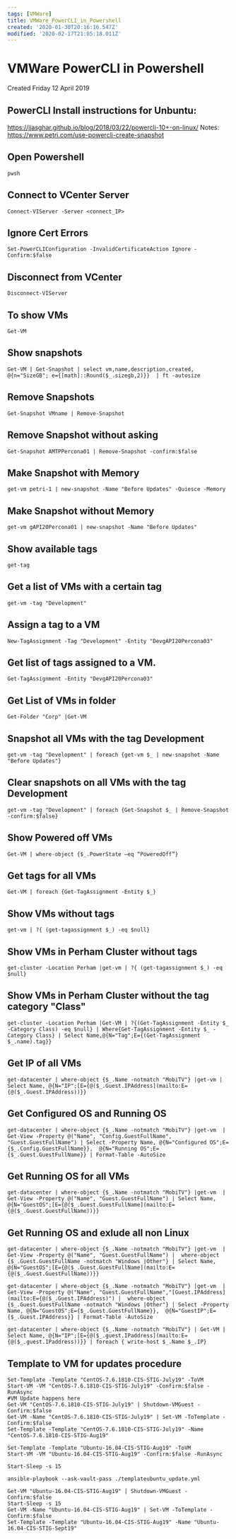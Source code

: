 ```yaml
---
tags: [VMWare]
title: VMWare_PowerCLI_in_Powershell
created: '2020-01-30T20:16:16.547Z'
modified: '2020-02-17T21:05:18.011Z'
---
```


# VMWare PowerCLI in Powershell
Created Friday 12 April 2019

## PowerCLI Install instructions for Unbuntu: 
<https://jjasghar.github.io/blog/2018/03/22/powercli-10+-on-linux/>
Notes: <https://www.petri.com/use-powercli-create-snapshot>

## Open Powershell
`pwsh`

## Connect to VCenter Server
`Connect-VIServer -Server <connect_IP>`

## Ignore Cert Errors
`Set-PowerCLIConfiguration -InvalidCertificateAction Ignore -Confirm:$false`

## Disconnect from VCenter
`Disconnect-VIServer`

## To show VMs
`Get-VM`

## Show snapshots
`Get-VM | Get-Snapshot | select vm,name,description,created, @{n="SizeGB"; e={[math]::Round($_.sizegb,2)}}  | ft -autosize`

## Remove Snapshots
`Get-Snapshot VMname | Remove-Snapshot`

## Remove Snapshot without asking
`Get-Snapshot AMTPPercona01 | Remove-Snapshot -confirm:$false`

## Make Snapshot with Memory
`get-vm petri-1 | new-snapshot -Name "Before Updates" -Quiesce -Memory`

## Make Snapshot without Memory
`get-vm gAPI20Percona01 | new-snapshot -Name "Before Updates"`

## Show available tags
`get-tag`

## Get a list of VMs with a certain tag
`get-vm -tag "Development"`

## Assign a tag to a VM
`New-TagAssignment -Tag "Development" -Entity "DevgAPI20Percona03"`

## Get list of tags assigned to a VM. 
`Get-TagAssignment -Entity "DevgAPI20Percona03"`

## Get List of VMs in folder 
`Get-Folder "Corp" |Get-VM`

## Snapshot all VMs with the tag Development
`get-vm -tag "Development" | foreach {get-vm $_ | new-snapshot -Name "Before Updates"}`

## Clear snapshots on all VMs with the tag Development
`get-vm -tag "Development" | foreach {Get-Snapshot $_ | Remove-Snapshot -confirm:$false}`

## Show Powered off VMs
`Get-VM | where-object {$_.PowerState –eq “PoweredOff”}`

## Get tags for all VMs
`Get-VM | foreach {Get-TagAssignment -Entity $_}`

## Show VMs without tags
`get-vm | ?{ (get-tagassignment $_) -eq $null}`

## Show VMs in Perham Cluster without tags
`get-cluster -Location Perham |get-vm | ?{ (get-tagassignment $_) -eq $null}`

## Show VMs in Perham Cluster without the tag category "Class"
`get-cluster -Location Perham |Get-VM | ?{(Get-TagAssignment -Entity $_ -Category Class) -eq $null} | Where{Get-TagAssignment -Entity $_ -Category Class} | Select Name,@{N="Tag";E={(Get-TagAssignment $_.name).tag}}`


## Get IP of all VMs
`get-datacenter | where-object {$_.Name -notmatch "MobiTV"} |get-vm | Select Name, @{N="IP";[E={@($_.Guest.IPAddress](mailto:E={@($_.Guest.IPAddress))}}`

## Get Configured OS and Running OS
`get-datacenter | where-object {$_.Name -notmatch "MobiTV"} |get-vm  | Get-View -Property @("Name", "Config.GuestFullName", "Guest.GuestFullName") | Select -Property Name, @{N="Configured OS";E={$_.Config.GuestFullName}},  @{N="Running OS";E={$_.Guest.GuestFullName}} | Format-Table -AutoSize`

## Get Running OS for all VMs
`get-datacenter | where-object {$_.Name -notmatch "MobiTV"} |get-vm  | Get-View -Property @("Name", "Guest.GuestFullName") | Select Name, @{N="GuestOS";[E={@($_.Guest.GuestFullName](mailto:E={@($_.Guest.GuestFullName))}}`

## Get Running OS and exlude all non Linux
`get-datacenter | where-object {$_.Name -notmatch "MobiTV"} |get-vm  | Get-View -Property @("Name", "Guest.GuestFullName") |  where-object {$_.Guest.GuestFullName -notmatch "Windows |Other"} | Select Name, @{N="GuestOS";[E={@($_.Guest.GuestFullName](mailto:E={@($_.Guest.GuestFullName))}}`

`get-datacenter | where-object {$_.Name -notmatch "MobiTV"} |get-vm  | Get-View -Property @("Name", "Guest.GuestFullName","[Guest.IPAddress](mailto:E={@($_.Guest.IPAddress)") |  where-object {$_.Guest.GuestFullName -notmatch "Windows |Other"} | Select -Property Name, @{N="GuestOS";E={$_.Guest.GuestFullName}},  @{N="GuestIP";E={$_.Guest.IPAddress}} | Format-Table -AutoSize`

`get-datacenter | where-object {$_.Name -notmatch "MobiTV"} | Get-VM | Select Name, @{N="IP";[E={@($_.guest.IPaddress](mailto:E={@($_.guest.IPaddress))}} | foreach { write-host $_.Name $_.IP}`

## Template to VM for updates procedure
```
Set-Template -Template "CentOS-7.6.1810-CIS-STIG-July19" -ToVM
Start-VM -VM "CentOS-7.6.1810-CIS-STIG-July19" -Confirm:$false -RunAsync
#VM Update happens here
Get-VM "CentOS-7.6.1810-CIS-STIG-July19" | Shutdown-VMGuest -Confirm:$false
Get-VM -Name "CentOS-7.6.1810-CIS-STIG-July19" | Set-VM -ToTemplate -Confirm:$false
Set-Template -Template "CentOS-7.6.1810-CIS-STIG-July19" -Name "CentOS-7.6.1810-CIS-STIG-Aug19"
```

```
Set-Template -Template "Ubuntu-16.04-CIS-STIG-Aug19" -ToVM
Start-VM -VM "Ubuntu-16.04-CIS-STIG-Aug19" -Confirm:$false -RunAsync 

Start-Sleep -s 15

ansible-playbook --ask-vault-pass ./templateubuntu_update.yml

Get-VM "Ubuntu-16.04-CIS-STIG-Aug19" | Shutdown-VMGuest -Confirm:$false
Start-Sleep -s 15
Get-VM -Name "Ubuntu-16.04-CIS-STIG-Aug19" | Set-VM -ToTemplate -Confirm:$false
Set-Template -Template "Ubuntu-16.04-CIS-STIG-Aug19" -Name "Ubuntu-16.04-CIS-STIG-Sept19"
```







